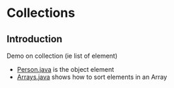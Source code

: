 # Collections

## Introduction
Demo on collection (ie list of element)

  * [Person.java](Person.java) is the object element
  * [Arrays.java](Arrays.java) shows how to sort elements in an Array
